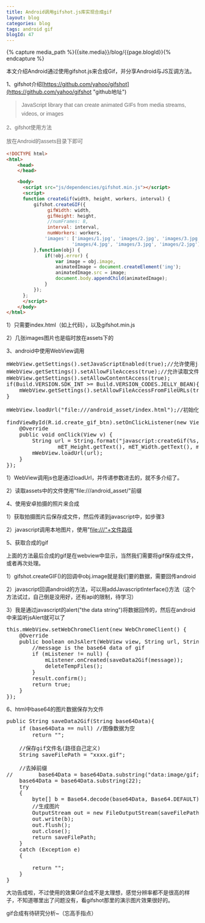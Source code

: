 ```yaml
---
title: Android调用gifshot.js库实现合成gif
layout: blog
categories: blog
tags: android gif
blogId: 47
---
```

{% capture media_path %}{{site.media}}/blog/{{page.blogId}}{% endcapture %}

本文介绍Android通过使用gifshot.js来合成Gif，并分享Android与JS互调方法。

1、gifshot介绍[https://github.com/yahoo/gifshot](https://github.com/yahoo/gifshot "github地址")

> <span style="color: rgb(102, 102, 102); font-family: Helvetica, arial, nimbussansl, liberationsans, freesans, clean, sans-serif, 'Segoe UI Emoji', 'Segoe UI Symbol'; line-height: 22.4px; background-color: rgb(255, 255, 255);">JavaScript library that can create animated GIFs from media streams, videos, or images</span>

<span style="color: rgb(102, 102, 102); font-family: Helvetica, arial, nimbussansl, liberationsans, freesans, clean, sans-serif, 'Segoe UI Emoji', 'Segoe UI Symbol'; line-height: 22.4px; background-color: rgb(255, 255, 255);"></span>

<span style="color: rgb(102, 102, 102); font-family: Helvetica, arial, nimbussansl, liberationsans, freesans, clean, sans-serif, 'Segoe UI Emoji', 'Segoe UI Symbol'; line-height: 22.4px; background-color: rgb(255, 255, 255);">2、gifshot使用方法
</span>

<span style="color:#666666;font-family:Helvetica, arial, nimbussansl, liberationsans, freesans, clean, sans-serif, Segoe UI Emoji, Segoe UI Symbol"><span style="line-height: 22.4px; background-color: rgb(255, 255, 255);">放在Android的assets目录下即可</span></span>

```html
<!DOCTYPE html>
<html>
    <head>
    </head>

    <body>
      <script src="js/dependencies/gifshot.min.js"></script>
      <script>
      function createGif(width, height, workers, interval) {
          gifshot.createGIF({
               gifWidth: width,
               gifHeight: height,
               //numFrames: 8,
               interval: interval,
               numWorkers: workers,
              'images': ['images/1.jpg', 'images/2.jpg', 'images/3.jpg', 'images/4.jpg', 'images/5.jpg',
                        'images/4.jpg', 'images/3.jpg', 'images/2.jpg']
          },function(obj) {
              if(!obj.error) {
                  var image = obj.image,
                  animatedImage = document.createElement('img');
                  animatedImage.src = image;
                  document.body.appendChild(animatedImage);
              }
          });
      };
      </script>
    </body>
</html>
```

1）只需要index.html（如上代码），以及gifshot.min.js<span style="color:#666666;font-family:Helvetica, arial, nimbussansl, liberationsans, freesans, clean, sans-serif, Segoe UI Emoji, Segoe UI Symbol"><span style="line-height: 22.4px; background-color: rgb(255, 255, 255);"></span></span>

2）几张images图片也是临时放在assets下的

3、android中使用WebView调用

<pre class="brush:java;toolbar:false">mWebView.getSettings().setJavaScriptEnabled(true);//允许使用javascript
mWebView.getSettings().setAllowFileAccess(true);//允许读取文件
mWebView.getSettings().setAllowContentAccess(true);
if(Build.VERSION.SDK_INT >= Build.VERSION_CODES.JELLY_BEAN){
    mWebView.getSettings().setAllowFileAccessFromFileURLs(true);
}

mWebView.loadUrl("file:///android_asset/index.html");//初始化读取网页

findViewById(R.id.create_gif_btn).setOnClickListener(new View.OnClickListener() {
    @Override
    public void onClick(View v) {
        String url = String.format("javascript:createGif(%s, %s, %s, %s)",
                mET_Height.getText(), mET_Width.getText(), mET_NumberWorkers.getText(), mET_Interval.getText());
        mWebView.loadUrl(url);
    }
});</pre>

1）WebView调用js也是通过loadUrl，并传递参数进去的，就不多介绍了。

2）读取assets中的文件使用"file:///android_asset/"前缀

4、使用安卓拍摄的照片来合成

1）获取拍摄图片后保存成文件，然后传递到javascript中，如步骤3

2）javascript调用本地图片，使用"[file:///"+文件路径](http://file:///"+文件路径)

5、获取合成的gif

上面的方法最后合成的gif是在webview中显示，当然我们需要将gif保存成文件，或者再次处理。

1）gifshot.createGIF()的回调中obj.image就是我们要的数据，需要回传android

2）javascript回调android的方法，可以用addJavascriptInterface()方法（这个方法试过，自己倒是没用好，还有api的限制，待学习）

3）我是通过javascript的alert("the data string")将数据回传的，然后在android中来监听jsAlert就可以了

<pre class="brush:java;toolbar:false">this.mWebView.setWebChromeClient(new WebChromeClient() {
    @Override
    public boolean onJsAlert(WebView view, String url, String message, JsResult result) {
        //message is the base64 data of gif
        if (mListener != null) {
            mListener.onCreated(saveData2Gif(message));
            deleteTempFiles();
        }
        result.confirm();
        return true;
    }
});</pre>

6、html中base64的图片数据保存为文件

<pre class="brush:java;toolbar:false">public String saveData2Gif(String base64Data){
    if (base64Data == null) //图像数据为空
        return "";

    //保存gif文件名(路径自己定义)
    String saveFilePath = "xxxx.gif";

    //去掉前缀
//        base64Data = base64Data.substring("data:image/gif;base64,".length());
    base64Data = base64Data.substring(22);
    try
    {
        byte[] b = Base64.decode(base64Data, Base64.DEFAULT);
        //生成图片
        OutputStream out = new FileOutputStream(saveFilePath);
        out.write(b);
        out.flush();
        out.close();
        return saveFilePath;
    }
    catch (Exception e)
    {

        return "";
    }
}</pre>

大功告成啦，不过使用的效果Gif合成不是太理想，感觉分辨率都不是很高的样子，不知道哪里出了问题没有，看gifshot那里的演示图片效果很好的。

gif合成有待研究分析~（忘高手指点）